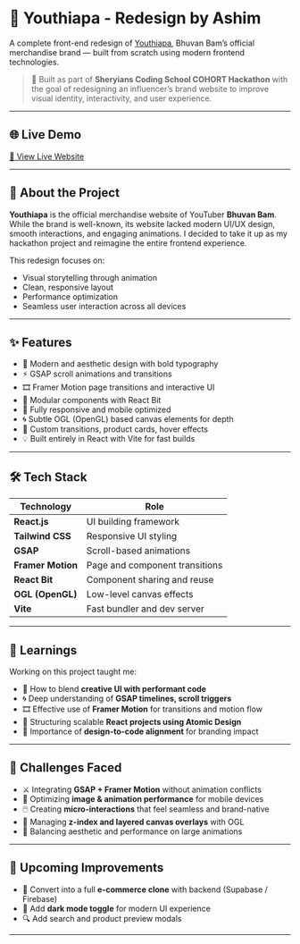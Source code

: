 # 🧢 Youthiapa - Redesign by Ashim

A complete front-end redesign of [Youthiapa](https://www.youthiapa.com/), Bhuvan Bam’s official merchandise brand — built from scratch using modern frontend technologies.

> 🎯 Built as part of **Sheryians Coding School COHORT Hackathon** with the goal of redesigning an influencer’s brand website to improve visual identity, interactivity, and user experience.

---

## 🌐 Live Demo

[🚀 View Live Website](https://youthiapa-hackathon.vercel.app/)

---



## 📖 About the Project

**Youthiapa** is the official merchandise website of YouTuber **Bhuvan Bam**. While the brand is well-known, its website lacked modern UI/UX design, smooth interactions, and engaging animations. I decided to take it up as my hackathon project and reimagine the entire frontend experience.

This redesign focuses on:
- Visual storytelling through animation
- Clean, responsive layout
- Performance optimization
- Seamless user interaction across all devices

---

## ✨ Features

- 🎨 Modern and aesthetic design with bold typography
- ⚡ GSAP scroll animations and transitions
- 🎞️ Framer Motion page transitions and interactive UI
- 🧱 Modular components with React Bit
- 🎯 Fully responsive and mobile optimized
- 🌀 Subtle OGL (OpenGL) based canvas elements for depth
- 🔁 Custom transitions, product cards, hover effects
- 💡 Built entirely in React with Vite for fast builds

---

## 🛠️ Tech Stack

| Technology      | Role                        |
|------------------|-----------------------------|
| **React.js**       | UI building framework      |
| **Tailwind CSS**   | Responsive UI styling      |
| **GSAP**           | Scroll-based animations    |
| **Framer Motion**  | Page and component transitions |
| **React Bit**      | Component sharing and reuse |
| **OGL (OpenGL)**   | Low-level canvas effects   |
| **Vite**           | Fast bundler and dev server |

---

## 🧠 Learnings

Working on this project taught me:

- 🧩 How to blend **creative UI with performant code**
- 🌀 Deep understanding of **GSAP timelines, scroll triggers**
- 🎞️ Effective use of **Framer Motion** for transitions and motion flow
- 🧱 Structuring scalable **React projects using Atomic Design**
- 🎯 Importance of **design-to-code alignment** for branding impact

---

## 🧱 Challenges Faced

- ⚔️ Integrating **GSAP + Framer Motion** without animation conflicts
- 📱 Optimizing **image & animation performance** for mobile devices
- 🖱️ Creating **micro-interactions** that feel seamless and brand-native
- 🧩 Managing **z-index and layered canvas overlays** with OGL
- 🧪 Balancing aesthetic and performance on large animations

---

## 🚧 Upcoming Improvements

- 🔄 Convert into a full **e-commerce clone** with backend (Supabase / Firebase)
- 🌙 Add **dark mode toggle** for modern UI experience
- 🔍 Add search and product preview modals

---

